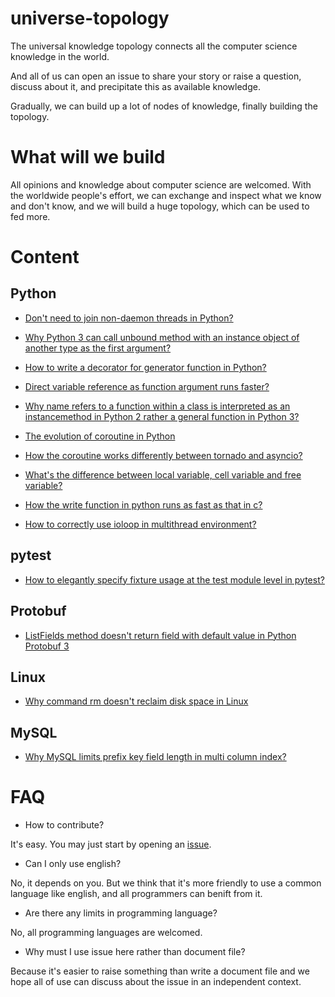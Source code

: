 
universe-topology
=================

The universal knowledge topology connects all the computer science knowledge in the world.

And all of us can open an issue to share your story or raise a question, discuss about it, and precipitate this as available knowledge.

Gradually, we can build up a lot of nodes of knowledge, finally building the topology.


What will we build
===================

All opinions and knowledge about computer science are welcomed. With the worldwide people's effort, we can exchange and inspect what we know and don't know, and we will build a huge topology, which can be used to fed more.


Content
=======

Python
------

  * [Don't need to join non-daemon threads in Python?](https://github.com/universe-proton/universe-topology/issues/2)

  * [Why Python 3 can call unbound method with an instance object of another type as the first argument?](https://github.com/universe-proton/universe-topology/issues/3)

  * [How to write a decorator for generator function in Python?](https://github.com/universe-proton/universe-topology/issues/5)

  * [Direct variable reference as function argument runs faster?](https://github.com/universe-proton/universe-topology/issues/6)

  * [Why name refers to a function within a class is interpreted as an instancemethod in Python 2 rather a general function in Python 3?](https://github.com/universe-proton/universe-topology/issues/10)

  * [The evolution of coroutine in Python](https://github.com/universe-proton/universe-topology/issues/12)

  * [How the coroutine works differently between tornado and asyncio?](https://github.com/universe-proton/universe-topology/issues/14)

  * [What's the difference between local variable, cell variable and free variable?](https://github.com/universe-proton/universe-topology/issues/15)

  * [How the write function in python runs as fast as that in c?](https://github.com/universe-proton/universe-topology/issues/16)

  * [How to correctly use ioloop in multithread environment?](https://github.com/universe-proton/universe-topology/issues/17)

pytest
------

  * [How to elegantly specify fixture usage at the test module level in pytest?](https://github.com/universe-proton/universe-topology/issues/4)


Protobuf
--------

  * [ListFields method doesn't return field with default value in Python Protobuf 3](https://github.com/universe-proton/universe-topology/issues/1)


Linux
------

  * [Why command rm doesn't reclaim disk space in Linux](https://github.com/universe-proton/universe-topology/issues/9)


MySQL
------

  * [Why MySQL limits prefix key field length in multi column index?](https://github.com/universe-proton/universe-topology/issues/7)


FAQ
===

  * How to contribute?

It's easy. You may just start by opening an [issue](https://github.com/universe-proton/universe-topology/issues).


  * Can I only use english?

No, it depends on you. But we think that it's more friendly to use a common language like english, and all programmers can benift from it.


  * Are there any limits in programming language?

No, all programming languages are welcomed.


  * Why must I use issue here rather than document file?

Because it's easier to raise something than write a document file and we hope all of use can discuss about the issue in an independent context.
